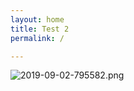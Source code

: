 ```yaml
---
layout: home
title: Test 2
permalink: /

---
```

![2019-09-02-795582.png](https://singchan.github.io/voluble_silversmith//assets/2019-09-02-795582.png)
<!-- No need to edit this file, change the values in the config instead, and create posts and pages -->

